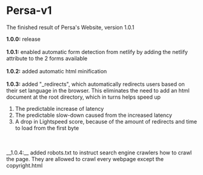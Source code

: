 # Persa-v1
The finished result of Persa's Website, version 1.0.1

**1.0.0:** release <br>
<br>
__1.0.1:__ enabled automatic form detection from netlify by adding the netlify attribute to the 2 forms available <br>
<br>
__1.0.2:__ added automatic html minification <br>
<br>
__1.0.3:__ added "_redirects", which automatically redirects users based on their set language in the browser. This eliminates the need to add an html document at the root directory, which in turns helps speed up 
<ol>
  <li>The predictable increase of latency</li>
  <li>The predictable slow-down caused from the increased latency</li>
  <li>A drop in Lightspeed score, because of the amount of redirects and time to load from the first byte</li>
</ol> <br>
<br>
__1.0.4:__ added robots.txt to instruct search engine crawlers how to crawl the page. They are allowed to crawl every webpage except the copyright.html<br>
<br>

